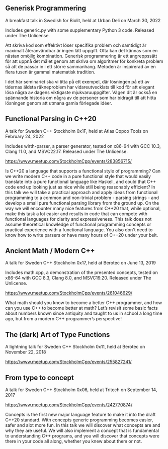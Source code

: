 Generisk Programmering
----------------------

A breakfast talk in Swedish for Biolit, held at Urban Deli on March 30, 2022

Includes generic.py with some supplementary Python 3 code. Released under The Unlicense.

Att skriva kod som effektivt löser specifika problem och samtidigt är maximalt återanvändbar är ingen lätt uppgift. Ofta kan det kännas som en nästan omöjlig kombination. Generisk programmering är ett angreppssätt för att uppnå det målet genom att skriva om algoritmer för konkreta problem så att de passar in i ett större sammanhang. Metoden är inspirerad av en flera tusen år gammal matematisk tradition.

I det här seminariet ska vi titta på ett exempel, där lösningen på ett av tidernas äldsta räkneproblem har vidareutvecklats till kod för att elegant lösa några av dagens viktigaste mjukvaruuppgifter. Vägen dit är också en spännande historia om några av de personer som har bidragit till att hitta lösningen genom att utmana gamla förlegade idéer.

Functional Parsing in C++20
---------------------------

A talk for Sweden C++ Stockholm 0x1F, held at Atlas Copco Tools on February 24, 2022

Includes wirth-parser, a parser generator, tested on x86-64 with GCC 10.3, Clang 11.0, and MSVC22.17. Released under The Unlicense.

https://www.meetup.com/StockholmCpp/events/283856715/

Is C++20 a language that supports a functional style of programming?
Can we write modern C++ code in a pure functional style that would easily translate into a pure functional language like Haskell, and could that C++ code end up looking just as nice while still being reasonably efficient?
In this talk we will take a practical approach and apply ideas from functional programming to a common and non-trivial problem - parsing strings - and develop a small pure functional parsing library from the ground up. On the way we will encounter many nice features from C++20 that, while optional, make this task a lot easier and results in code that can compete with functional languages for clarity and expressiveness.
This talk does not assume theoretical knowledge of functional programming concepts or practical experience with a functional language. You also don't need to know how to write parsers or have many hours of C++20 under your belt.

Ancient Math / Modern C++
-------------------------

A talk for Sweden C++ Stockholm 0x17, held at Berotec on June 13, 2019

Includes math.cpp, a demonstration of the presented concepts, tested on x86-64 with GCC 8.3, Clang 8.0, and MSVC19.20. Released under The Unlicense.

https://www.meetup.com/StockholmCpp/events/261046629/

What math should you know to become a better C++ programmer, and how can you use C++ to become better at math?
Let’s revisit some basic facts about numbers known since antiquity and taught to us in school a long time ago, but from a modern C++ programmer’s perspective!

The (dark) Art of Type Functions
--------------------------------

A lightning talk for Sweden C++ Stockholm 0x11, held at Berotec on November 22, 2018

https://www.meetup.com/StockholmCpp/events/255827241/

From type to concept
--------------------

A talk for Sweden C++ Stockholm 0x06, held at Tritech on September 14, 2017

https://www.meetup.com/StockholmCpp/events/242770874/

Concepts is the first new major language feature to make it into the draft C++20 standard. With concepts generic programming becomes easier, safer and alot more fun. In this talk we will discover what concepts are and why they are useful. We will also implement a concept that is fundamental to understanding C++ programs, and you will discover that concepts were there in your code all along, whether you knew about them or not.
